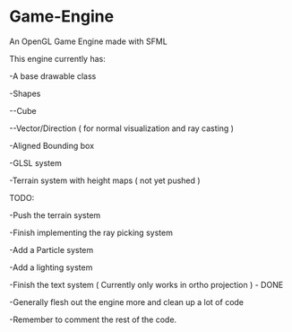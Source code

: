 # Game-Engine
An OpenGL Game Engine made with SFML

This engine currently has:


-A base drawable class

-Shapes

--Cube

--Vector/Direction ( for normal visualization and ray casting )

-Aligned Bounding box

-GLSL system

-Terrain system with height maps ( not yet pushed )


TODO:


-Push the terrain system

-Finish implementing the ray picking system

-Add a Particle system

-Add a lighting system

-Finish the text system ( Currently only works in ortho projection ) - DONE

-Generally flesh out the engine more and clean up a lot of code

-Remember to comment the rest of the code.

